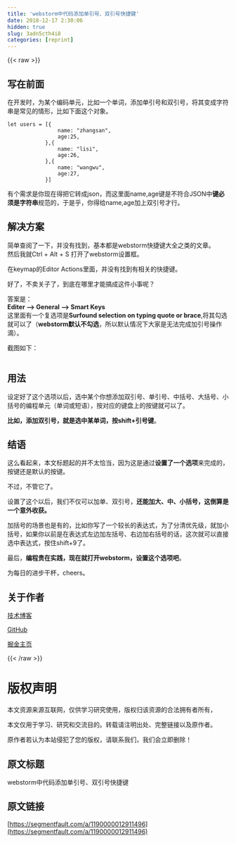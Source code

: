 ```yaml
---
title: 'webstorm中代码添加单引号、双引号快捷键' 
date: 2018-12-17 2:30:06
hidden: true
slug: 3adn5cth4i8
categories: [reprint]
---
```


{{< raw >}}

                    
<h2 id="articleHeader0">写在前面</h2>
<p>在开发时，为某个编码单元，比如一个单词，添加单引号和双引号，将其变成字符串是常见的情形，比如下面这个对象。</p>
<div class="widget-codetool" style="display:none;">
      <div class="widget-codetool--inner">
      <span class="selectCode code-tool" data-toggle="tooltip" data-placement="top" title="" data-original-title="全选"></span>
      <span type="button" class="copyCode code-tool" data-toggle="tooltip" data-placement="top" data-clipboard-text="let users = [{
                name: &quot;zhangsan&quot;,
                age:25,
            },{
                name: &quot;lisi&quot;,
                age:26,
            },{
                name: &quot;wangwu&quot;,
                age:27,
            }]
" title="" data-original-title="复制"></span>
      <span type="button" class="saveToNote code-tool" data-toggle="tooltip" data-placement="top" title="" data-original-title="放进笔记"></span>
      </div>
      </div><pre class="hljs dts"><code>let users = [{
<span class="hljs-symbol">                name:</span> <span class="hljs-string">"zhangsan"</span>,
<span class="hljs-symbol">                age:</span><span class="hljs-number">25</span>,
            },{
<span class="hljs-symbol">                name:</span> <span class="hljs-string">"lisi"</span>,
<span class="hljs-symbol">                age:</span><span class="hljs-number">26</span>,
            },{
<span class="hljs-symbol">                name:</span> <span class="hljs-string">"wangwu"</span>,
<span class="hljs-symbol">                age:</span><span class="hljs-number">27</span>,
            }]
</code></pre>
<p>有个需求是你现在得把它转成json，而这里面name,age键是不符合JSON中<strong>键必须是字符串</strong>规范的，于是乎，你得给name,age加上双引号才行。</p>
<h2 id="articleHeader1">解决方案</h2>
<p>简单查阅了一下，并没有找到，基本都是webstorm快捷键大全之类的文章。<br>然后我就Ctrl + Alt + S 打开了webstorm设置框。</p>
<p>在keymap的Editor Actions里面，并没有找到有相关的快捷键。</p>
<p>好了，不卖关子了，到底在哪里才能搞成这件小事呢？</p>
<p>答案是：<br><strong>Editer --&gt; General --&gt; Smart Keys</strong><br>这里面有一个复选项是<strong>Surfound selection on typing quote or brace</strong>,将其勾选就可以了（<strong>webstorm默认不勾选</strong>，所以默认情况下大家是无法完成加引号操作滴）。</p>
<p>截图如下：</p>
<p><span class="img-wrap"><img data-src="/img/remote/1460000012911501?w=749&amp;h=469" src="https://static.alili.tech/img/remote/1460000012911501?w=749&amp;h=469" alt="" title="" style="cursor: pointer; display: inline;"></span></p>
<h2 id="articleHeader2">用法</h2>
<p>设定好了这个选项以后，选中某个你想添加双引号、单引号、中括号、大括号、小括号的编程单元（单词或短语），按对应的键盘上的按键就可以了。</p>
<p><strong>比如，添加双引号，就是选中某单词，按shift+引号键</strong>。</p>
<h2 id="articleHeader3">结语</h2>
<p>这么看起来，本文标题起的并不太恰当，因为这是通过<strong>设置了一个选项</strong>来完成的，按键还是默认的按键。</p>
<p>不过，不管它了。</p>
<p>设置了这个以后，我们不仅可以加单、双引号，<strong>还能加大、中、小括号，这倒算是一个意外收获。</strong></p>
<p>加括号的场景也是有的，比如你写了一个较长的表达式，为了分清优先级，就加小括号，如果你以前是在表达式左边加左括号、右边加右括号的话，这次就可以直接选中表达式，按住shift+9了。</p>
<p>最后，<strong>编程贵在实践，现在就打开webstorm，设置这个选项吧</strong>。</p>
<p>为每日的进步干杯，cheers。</p>
<h2 id="articleHeader4">关于作者</h2>
<p><a href="https://cunzaizhuyi.github.io" rel="nofollow noreferrer" target="_blank">技术博客</a>  </p>
<p><a href="https://github.com/cunzaizhuyi" rel="nofollow noreferrer" target="_blank">GitHub</a>  </p>
<p><a href="https://juejin.im/user/5934c9f5fe88c20061cc7058/posts" rel="nofollow noreferrer" target="_blank">掘金主页</a></p>

                
{{< /raw >}}

# 版权声明
本文资源来源互联网，仅供学习研究使用，版权归该资源的合法拥有者所有，

本文仅用于学习、研究和交流目的。转载请注明出处、完整链接以及原作者。

原作者若认为本站侵犯了您的版权，请联系我们，我们会立即删除！

## 原文标题
webstorm中代码添加单引号、双引号快捷键

## 原文链接
[https://segmentfault.com/a/1190000012911496](https://segmentfault.com/a/1190000012911496)

